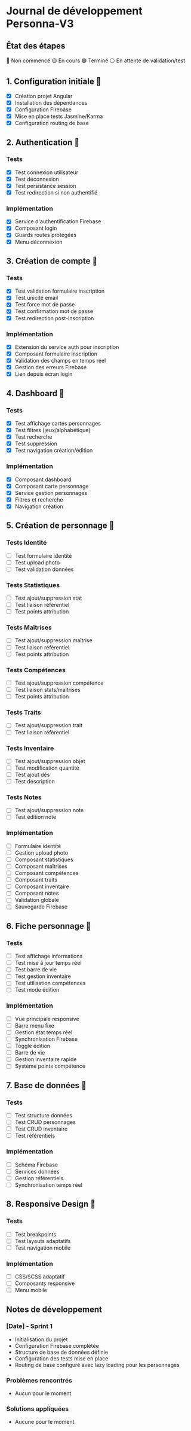 # Journal de développement Personna-V3

## État des étapes
🔴 Non commencé
🟡 En cours
🟢 Terminé
⚪ En attente de validation/test

## 1. Configuration initiale 🔴
- [x] Création projet Angular
- [x] Installation des dépendances
- [x] Configuration Firebase
- [x] Mise en place tests Jasmine/Karma
- [x] Configuration routing de base

## 2. Authentication 🔴

### Tests
- [x] Test connexion utilisateur
- [x] Test déconnexion
- [x] Test persistance session
- [x] Test redirection si non authentifié

### Implémentation
- [x] Service d'authentification Firebase
- [x] Composant login
- [x] Guards routes protégées
- [x] Menu déconnexion

## 3. Création de compte 🔴

### Tests
- [x] Test validation formulaire inscription
- [x] Test unicité email
- [x] Test force mot de passe
- [x] Test confirmation mot de passe
- [x] Test redirection post-inscription

### Implémentation
- [x] Extension du service auth pour inscription
- [x] Composant formulaire inscription
- [x] Validation des champs en temps réel
- [x] Gestion des erreurs Firebase
- [x] Lien depuis écran login

## 4. Dashboard 🔴

### Tests
- [x] Test affichage cartes personnages
- [x] Test filtres (jeux/alphabétique)
- [x] Test recherche
- [x] Test suppression
- [x] Test navigation création/édition

### Implémentation
- [x] Composant dashboard
- [x] Composant carte personnage
- [x] Service gestion personnages
- [x] Filtres et recherche
- [x] Navigation création

## 5. Création de personnage 🔴

### Tests Identité
- [ ] Test formulaire identité
- [ ] Test upload photo
- [ ] Test validation données

### Tests Statistiques
- [ ] Test ajout/suppression stat
- [ ] Test liaison référentiel
- [ ] Test points attribution

### Tests Maîtrises
- [ ] Test ajout/suppression maîtrise
- [ ] Test liaison référentiel
- [ ] Test points attribution

### Tests Compétences
- [ ] Test ajout/suppression compétence
- [ ] Test liaison stats/maîtrises
- [ ] Test points attribution

### Tests Traits
- [ ] Test ajout/suppression trait
- [ ] Test liaison référentiel

### Tests Inventaire
- [ ] Test ajout/suppression objet
- [ ] Test modification quantité
- [ ] Test ajout dés
- [ ] Test description

### Tests Notes
- [ ] Test ajout/suppression note
- [ ] Test édition note

### Implémentation
- [ ] Formulaire identité
- [ ] Gestion upload photo
- [ ] Composant statistiques
- [ ] Composant maîtrises
- [ ] Composant compétences
- [ ] Composant traits
- [ ] Composant inventaire
- [ ] Composant notes
- [ ] Validation globale
- [ ] Sauvegarde Firebase

## 6. Fiche personnage 🔴

### Tests
- [ ] Test affichage informations
- [ ] Test mise à jour temps réel
- [ ] Test barre de vie
- [ ] Test gestion inventaire
- [ ] Test utilisation compétences
- [ ] Test mode édition

### Implémentation
- [ ] Vue principale responsive
- [ ] Barre menu fixe
- [ ] Gestion état temps réel
- [ ] Synchronisation Firebase
- [ ] Toggle édition
- [ ] Barre de vie
- [ ] Gestion inventaire rapide
- [ ] Système points compétence

## 7. Base de données 🔴

### Tests
- [ ] Test structure données
- [ ] Test CRUD personnages
- [ ] Test CRUD inventaire
- [ ] Test référentiels

### Implémentation
- [ ] Schéma Firebase
- [ ] Services données
- [ ] Gestion référentiels
- [ ] Synchronisation temps réel

## 8. Responsive Design 🔴

### Tests
- [ ] Test breakpoints
- [ ] Test layouts adaptatifs
- [ ] Test navigation mobile

### Implémentation
- [ ] CSS/SCSS adaptatif
- [ ] Composants responsive
- [ ] Menu mobile

## Notes de développement

### [Date] - Sprint 1
- Initialisation du projet
- Configuration Firebase complétée
- Structure de base de données définie
- Configuration des tests mise en place
- Routing de base configuré avec lazy loading pour les personnages

### Problèmes rencontrés
- Aucun pour le moment

### Solutions appliquées
- Aucune pour le moment 